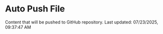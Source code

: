 # Auto Push File

Content that will be pushed to GitHub repository.
Last updated: 07/23/2025, 09:37:47 AM